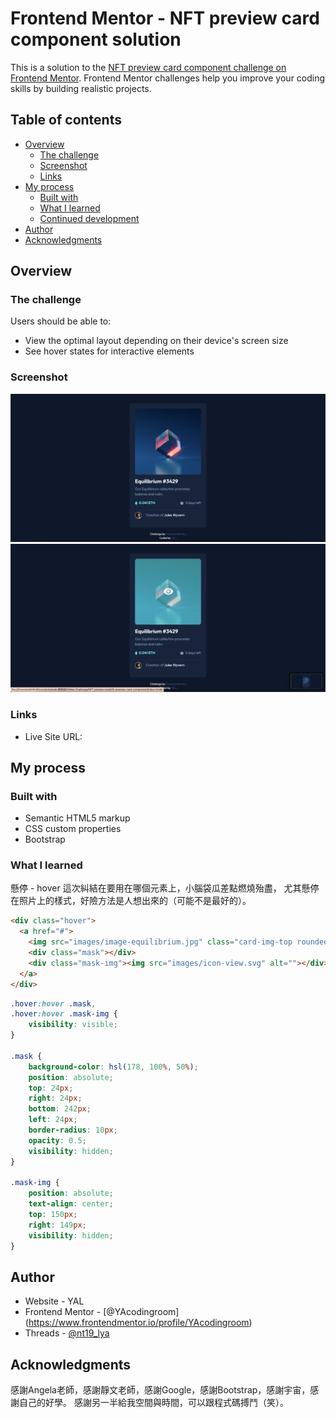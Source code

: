 # Frontend Mentor - NFT preview card component solution

This is a solution to the [NFT preview card component challenge on Frontend Mentor](https://www.frontendmentor.io/challenges/nft-preview-card-component-SbdUL_w0U). Frontend Mentor challenges help you improve your coding skills by building realistic projects. 

## Table of contents

- [Overview](#overview)
  - [The challenge](#the-challenge)
  - [Screenshot](#screenshot)
  - [Links](#links)
- [My process](#my-process)
  - [Built with](#built-with)
  - [What I learned](#what-i-learned)
  - [Continued development](#continued-development)
- [Author](#author)
- [Acknowledgments](#acknowledgments)

## Overview
### The challenge
Users should be able to:
- View the optimal layout depending on their device's screen size
- See hover states for interactive elements

### Screenshot
![screenshot](images/screenshot.png)
![screenshot hover](images/screenshot_hover.png)

### Links
- Live Site URL: 

## My process
### Built with
- Semantic HTML5 markup
- CSS custom properties
- Bootstrap

### What I learned
懸停 - hover
這次糾結在要用在哪個元素上，小腦袋瓜差點燃燒殆盡，
尤其懸停在照片上的樣式，好險方法是人想出來的（可能不是最好的）。

```html
<div class="hover">
  <a href="#">
    <img src="images/image-equilibrium.jpg" class="card-img-top rounded-3" alt="equilibrium">
    <div class="mask"></div>
    <div class="mask-img"><img src="images/icon-view.svg" alt=""></div>
  </a>
</div>
```
```css
.hover:hover .mask,
.hover:hover .mask-img {
    visibility: visible;
}

.mask {
    background-color: hsl(178, 100%, 50%);
    position: absolute;
    top: 24px;
    right: 24px;
    bottom: 242px;
    left: 24px;
    border-radius: 10px;
    opacity: 0.5;
    visibility: hidden;
}

.mask-img {
    position: absolute;
    text-align: center;
    top: 150px;
    right: 149px;
    visibility: hidden;
}
```

## Author
- Website - YAL
- Frontend Mentor - [@YAcodingroom]
(https://www.frontendmentor.io/profile/YAcodingroom)
- Threads - [@nt19_lya](https://www.threads.net/@nt19_lya)

## Acknowledgments
感謝Angela老師，感謝靜文老師，感謝Google，感謝Bootstrap，感謝宇宙，感謝自己的好學。
感謝另一半給我空間與時間，可以跟程式碼搏鬥（笑）。